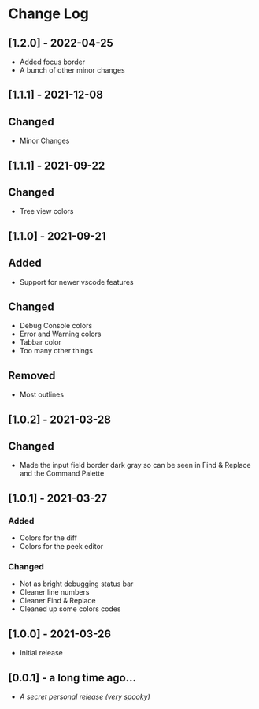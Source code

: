 # Change Log

## [1.2.0] - 2022-04-25

- Added focus border
- A bunch of other minor changes

## [1.1.1] - 2021-12-08

## Changed

- Minor Changes

## [1.1.1] - 2021-09-22

## Changed

- Tree view colors

## [1.1.0] - 2021-09-21

## Added

- Support for newer vscode features

## Changed

- Debug Console colors
- Error and Warning colors
- Tabbar color
- Too many other things

## Removed

- Most outlines

## [1.0.2] - 2021-03-28

## Changed

- Made the input field border dark gray so can be seen in Find & Replace and the
  Command Palette

## [1.0.1] - 2021-03-27

### Added

- Colors for the diff
- Colors for the peek editor

### Changed

- Not as bright debugging status bar
- Cleaner line numbers
- Cleaner Find & Replace
- Cleaned up some colors codes

## [1.0.0] - 2021-03-26

- Initial release

## [0.0.1] - a long time ago...

- _A secret personal release (very spooky)_
